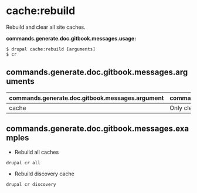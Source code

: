 # cache:rebuild
Rebuild and clear all site caches.

**commands.generate.doc.gitbook.messages.usage:**
```
$ drupal cache:rebuild [arguments]
$ cr
```

## commands.generate.doc.gitbook.messages.arguments
commands.generate.doc.gitbook.messages.argument | commands.generate.doc.gitbook.messages.details
---------|-------------
cache | Only clear a specific cache.

## commands.generate.doc.gitbook.messages.examples
* Rebuild all caches
```
drupal cr all
```
* Rebuild discovery cache
```
drupal cr discovery
```
